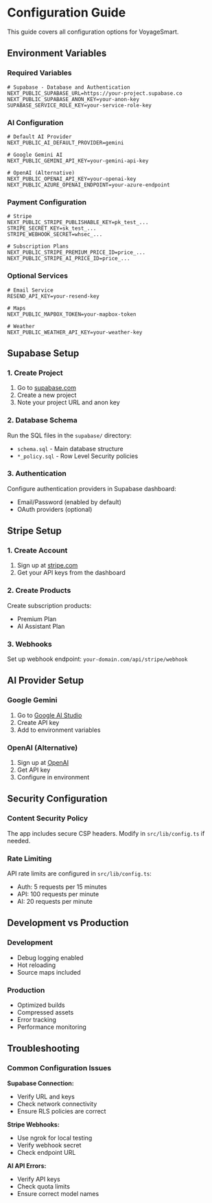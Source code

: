 # Configuration Guide

This guide covers all configuration options for VoyageSmart.

## Environment Variables

### Required Variables

```env
# Supabase - Database and Authentication
NEXT_PUBLIC_SUPABASE_URL=https://your-project.supabase.co
NEXT_PUBLIC_SUPABASE_ANON_KEY=your-anon-key
SUPABASE_SERVICE_ROLE_KEY=your-service-role-key
```

### AI Configuration

```env
# Default AI Provider
NEXT_PUBLIC_AI_DEFAULT_PROVIDER=gemini

# Google Gemini AI
NEXT_PUBLIC_GEMINI_API_KEY=your-gemini-api-key

# OpenAI (Alternative)
NEXT_PUBLIC_OPENAI_API_KEY=your-openai-key
NEXT_PUBLIC_AZURE_OPENAI_ENDPOINT=your-azure-endpoint
```

### Payment Configuration

```env
# Stripe
NEXT_PUBLIC_STRIPE_PUBLISHABLE_KEY=pk_test_...
STRIPE_SECRET_KEY=sk_test_...
STRIPE_WEBHOOK_SECRET=whsec_...

# Subscription Plans
NEXT_PUBLIC_STRIPE_PREMIUM_PRICE_ID=price_...
NEXT_PUBLIC_STRIPE_AI_PRICE_ID=price_...
```

### Optional Services

```env
# Email Service
RESEND_API_KEY=your-resend-key

# Maps
NEXT_PUBLIC_MAPBOX_TOKEN=your-mapbox-token

# Weather
NEXT_PUBLIC_WEATHER_API_KEY=your-weather-key
```

## Supabase Setup

### 1. Create Project
1. Go to [supabase.com](https://supabase.com)
2. Create a new project
3. Note your project URL and anon key

### 2. Database Schema
Run the SQL files in the `supabase/` directory:
- `schema.sql` - Main database structure
- `*_policy.sql` - Row Level Security policies

### 3. Authentication
Configure authentication providers in Supabase dashboard:
- Email/Password (enabled by default)
- OAuth providers (optional)

## Stripe Setup

### 1. Create Account
1. Sign up at [stripe.com](https://stripe.com)
2. Get your API keys from the dashboard

### 2. Create Products
Create subscription products:
- Premium Plan
- AI Assistant Plan

### 3. Webhooks
Set up webhook endpoint: `your-domain.com/api/stripe/webhook`

## AI Provider Setup

### Google Gemini
1. Go to [Google AI Studio](https://aistudio.google.com)
2. Create API key
3. Add to environment variables

### OpenAI (Alternative)
1. Sign up at [OpenAI](https://openai.com)
2. Get API key
3. Configure in environment

## Security Configuration

### Content Security Policy
The app includes secure CSP headers. Modify in `src/lib/config.ts` if needed.

### Rate Limiting
API rate limits are configured in `src/lib/config.ts`:
- Auth: 5 requests per 15 minutes
- API: 100 requests per minute
- AI: 20 requests per minute

## Development vs Production

### Development
- Debug logging enabled
- Hot reloading
- Source maps included

### Production
- Optimized builds
- Compressed assets
- Error tracking
- Performance monitoring

## Troubleshooting

### Common Configuration Issues

**Supabase Connection:**
- Verify URL and keys
- Check network connectivity
- Ensure RLS policies are correct

**Stripe Webhooks:**
- Use ngrok for local testing
- Verify webhook secret
- Check endpoint URL

**AI API Errors:**
- Verify API keys
- Check quota limits
- Ensure correct model names

